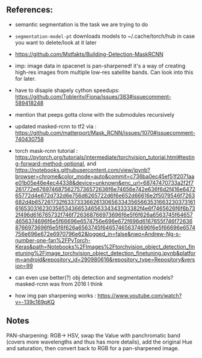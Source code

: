 ## References:
- semantic segmentation is the task we are trying to do
- `segmentation-model-pt` downloads models to ~/.cache/torch/hub in case you want to delete/look at it later
- https://github.com/Mstfakts/Building-Detection-MaskRCNN
- imp: image data in spacenet is pan-sharpened! it's a way of creating high-res images from multiple low-res satellite bands. Can look into this for later.
- have to disaple shapely cython speedups: https://github.com/Toblerity/Fiona/issues/383#issuecomment-589418248
- mention that peeps gotta clone with the submodules recursively
- updated masked-rcnn to tf2 via : https://github.com/matterport/Mask_RCNN/issues/1070#issuecomment-740430758

- torch mask-rcnn tutorial : https://pytorch.org/tutorials/intermediate/torchvision_tutorial.html#testing-forward-method-optional, and https://notebooks.githubusercontent.com/view/ipynb?browser=chrome&color_mode=auto&commit=c736ba0ec45ef51f2071aae01b05e46e4ec44338&device=unknown&enc_url=68747470733a2f2f7261772e67697468756275736572636f6e74656e742e636f6d2f416e647265772d4e672d732d6e756d6265722d6f6e652d66616e2f5079546f7263682d4b657261732f633733366261306563343565663531663230373161616530316230356534366534656334343333382f4e6f7465626f6f6b732f496d616765732f746f726368766973696f6e5f6f626a6563745f646574656374696f6e5f66696e6574756e696e672f696d6167655f746f726368766973696f6e5f6f626a6563745f646574656374696f6e5f66696e6574756e696e672e6970796e62&logged_in=false&nwo=Andrew-Ng-s-number-one-fan%2FPyTorch-Keras&path=Notebooks%2FImages%2Ftorchvision_object_detection_finetuning%2Fimage_torchvision_object_detection_finetuning.ipynb&platform=android&repository_id=290980616&repository_type=Repository&version=99
- can even use better(?) obj detection and segmentation models? masked-rcnn was from 2016 I think
- how img pan sharpening works : https://www.youtube.com/watch?v=-139c169pKQ

## Notes

PAN-sharpening: RGB-> HSV, swap the Value with panchromatic band (covers more wavelengths and thus has more details), add the original Hue and saturation, then convert back to RGB for a pan-sharpened image.
